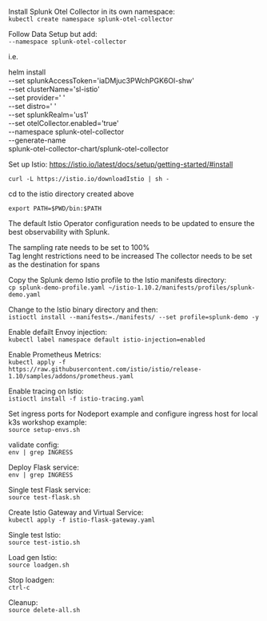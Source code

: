 Install Splunk Otel Collector in its own namespace:  
`kubectl create namespace splunk-otel-collector`

Follow Data Setup but add:  
`--namespace splunk-otel-collector` 

i.e.

helm install \
--set splunkAccessToken='iaDMjuc3PWchPGK6Ol-shw' \
--set clusterName='sl-istio' \
--set provider=' ' \
--set distro=' ' \
--set splunkRealm='us1' \
--set otelCollector.enabled='true' \
--namespace splunk-otel-collector \
--generate-name \
splunk-otel-collector-chart/splunk-otel-collector

Set up Istio:
https://istio.io/latest/docs/setup/getting-started/#install  

`curl -L https://istio.io/downloadIstio | sh -`  

cd to the istio directory created above  

`export PATH=$PWD/bin:$PATH`  

The default Istio Operator configuration needs to be updated to ensure the best observability with Splunk.  

The sampling rate needs to be set to 100%  
Tag lenght restrictions need to be increased 
The collector needs to be set as the destination for spans

Copy the Splunk demo Istio profile to the Istio manifests directory:  
`cp splunk-demo-profile.yaml ~/istio-1.10.2/manifests/profiles/splunk-demo.yaml`

Change to the Istio binary directory and then:  
`istioctl install --manifests=./manifests/ --set profile=splunk-demo -y`

Enable defailt Envoy injection:  
`kubectl label namespace default istio-injection=enabled`  

Enable Prometheus Metrics:  
`kubectl apply -f https://raw.githubusercontent.com/istio/istio/release-1.10/samples/addons/prometheus.yaml` 

Enable tracing on Istio:  
`istioctl install -f istio-tracing.yaml`

Set ingress ports for Nodeport example and configure ingress host for local k3s workshop example:  
`source setup-envs.sh`  

validate config:   
`env | grep INGRESS`   

Deploy Flask service:  
`env | grep INGRESS`  

Single test Flask service:  
`source test-flask.sh`  

Create Istio Gateway and Virtual Service:  
`kubectl apply -f istio-flask-gateway.yaml`  

Single test Istio:  
`source test-istio.sh`  

Load gen Istio:  
`source loadgen.sh`  

Stop loadgen:  
`ctrl-c`  

Cleanup:  
`source delete-all.sh`